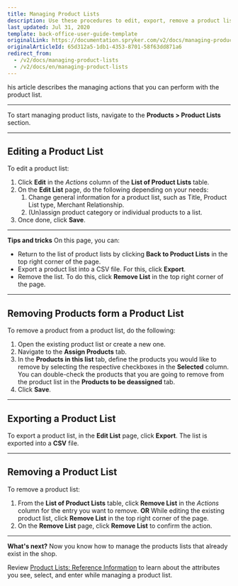 ```yaml
---
title: Managing Product Lists
description: Use these procedures to edit, export, remove a product list or remove products from the product list in the Back Office.
last_updated: Jul 31, 2020
template: back-office-user-guide-template
originalLink: https://documentation.spryker.com/v2/docs/managing-product-lists
originalArticleId: 65d312a5-1db1-4353-8701-58f63dd871a6
redirect_from:
  - /v2/docs/managing-product-lists
  - /v2/docs/en/managing-product-lists
---
```


his article describes the managing actions that you can perform with the product list. 
***
To start managing product lists, navigate to the **Products > Product Lists** section.
***
## Editing a Product List
To edit a product list:

1. Click **Edit** in the _Actions_ column of the **List of Product Lists** table.
2. On the **Edit List** page, do the following depending on your needs:
    1. Change general information for a product list, such as Title, Product List type, Merchant Relationship.
    2. (Un)assign product category or individual products to a list.
3. Once done, click **Save**.
***
**Tips and tricks**
On this page, you can:
* Return to the list of product lists by clicking **Back to Product Lists** in the top right corner of the page.
* Export a product list into a CSV file. For this, click **Export**.
* Remove the list. To do this, click **Remove List** in the top right corner of the page.
***
## Removing Products form a Product List

To remove a product from a product list, do the following:
1. Open the existing product list or create a new one.
2. Navigate to the **Assign Products** tab.
3. In the **Products in this list** tab, define the products you would like to remove by selecting the respective checkboxes in the **Selected** column.
    You can double-check the products that you are going to remove from the product list in the **Products to be deassigned** tab.
4. Click **Save**.
***
## Exporting a Product List
To export a product list, in the **Edit List** page, click **Export**.
The list is exported into a **CSV** file.
***
## Removing a Product List
To remove a product list:
1. From the **List of Product Lists** table, click **Remove List** in the _Actions_ column for the entry you want to remove.
**OR**
While editing the existing product list, click **Remove List** in the top right corner of the page.
2. On the **Remove List** page, click **Remove List** to confirm the action.
***
**What's next?**
Now you know how to manage the products lists that already exist in the shop.

Review [Product Lists: Reference Information](/docs/scos/user/back-office-user-guides/{{page.version}}/catalog/product-lists/references/product-lists-reference-information.html) to learn about the attributes you see, select, and enter while managing a product list.
